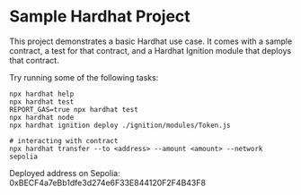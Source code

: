 # Sample Hardhat Project

This project demonstrates a basic Hardhat use case. It comes with a sample contract, a test for that contract, and a Hardhat Ignition module that deploys that contract.

Try running some of the following tasks:

```shell
npx hardhat help
npx hardhat test
REPORT_GAS=true npx hardhat test
npx hardhat node
npx hardhat ignition deploy ./ignition/modules/Token.js

# interacting with contract
npx hardhat transfer --to <address> --amount <amount> --network sepolia
```


Deployed address on Sepolia: 0xBECF4a7eBb1dfe3d274e6F33E844120F2F4B43F8